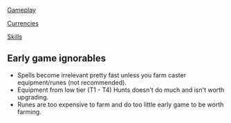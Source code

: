 [Gameplay](gameplay.md)

[Currencies](currencies.md)

[Skills](skills.md)

## Early game ignorables

- Spells become irrelevant pretty fast unless you farm caster equipment/runes (not recommended).
- Equipment from low tier (T1 - T4) Hunts doesn't do much and isn't worth upgrading.
- Runes are too expensive to farm and do too little early game to be worth farming.
